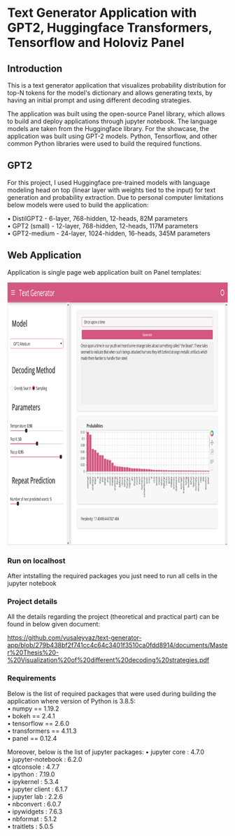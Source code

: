 # Text Generator Application with GPT2, Huggingface Transformers, Tensorflow and Holoviz Panel

## Introduction

This is a text generator application that visualizes probability distribution for top-N tokens for the model's dictionary and allows generating texts, by having an initial prompt and using different decoding strategies.

The application was built using the open-source Panel library, which allows to build and deploy applications through jupyter notebook. The language models are taken from the Huggingface library. For the showcase, the application was built using GPT-2 models. Python, Tensorflow, and other common Python libraries were used to build the required functions.


##  GPT2
For this project, I used Huggingface pre-trained models with language modeling head on top (linear layer with weights tied to the input) for text generation and probability extraction. Due to personal computer limitations below models were used to build the application:

•	DistilGPT2 - 6-layer, 768-hidden, 12-heads, 82M parameters\
•	GPT2 (small) - 12-layer, 768-hidden, 12-heads, 117M parameters\
•	GPT2-medium - 24-layer, 1024-hidden, 16-heads, 345M parameters

## Web Application
Application is single page web application built on Panel templates:

<p align='center'>
  <a href="#"><img src='https://github.com/vusaleyvaz/text-generator-app/blob/d91e5d6ac8a9e982bd5a36a0fa23848ab2a4df86/images/application.png' width="900" height="600"></a>
</p>

### Run on localhost

After intstalling the required packages you just need to run all cells in the jupyter notebook

### Project details

All the details regarding the project (theoretical and practical part) can be found in below given document:

https://github.com/vusaleyvaz/text-generator-app/blob/279b438bf2f741cc4c64c3401f3510ca0fdd8914/documents/Master%20Thesis%20-%20Visualization%20of%20different%20decoding%20strategies.pdf

### Requirements
Below is the list of required packages that were used during building the application where version of Python is 3.8.5:\
• numpy == 1.19.2\
• bokeh == 2.4.1\
• tensorflow == 2.6.0\
• transformers == 4.11.3\
• panel == 0.12.4

Moreover, below is the list of jupyter packages:
• jupyter core     : 4.7.0\
• jupyter-notebook : 6.2.0\
• qtconsole        : 4.7.7\
• ipython          : 7.19.0\
• ipykernel        : 5.3.4\
• jupyter client   : 6.1.7\
• jupyter lab      : 2.2.6\
• nbconvert        : 6.0.7\
• ipywidgets       : 7.6.3\
• nbformat         : 5.1.2\
• traitlets        : 5.0.5
